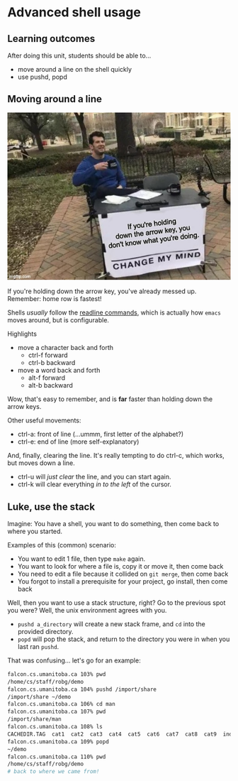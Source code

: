 Advanced shell usage
====================

Learning outcomes
-----------------

After doing this unit, students should be able to...

* move around a line on the shell quickly
* use pushd, popd

Moving around a line
--------------------

![](images/arrow_key.jpg)

If you're holding down the arrow key, you've already messed up.
Remember: home row is fastest!

Shells *usually* follow the
[readline commands](https://www.gnu.org/software/bash/manual/html_node/Bindable-Readline-Commands.html),
which is actually how `emacs` moves around, but is configurable.

Highlights

* move a character back and forth
  * ctrl-f forward
  * ctrl-b backward
* move a word back and forth
  * alt-f forward
  * alt-b backward

Wow, that's easy to remember, and is **far** faster than holding down the
arrow keys.

Other useful movements:

* ctrl-a: front of line (...ummm, first letter of the alphabet?)
* ctrl-e: end of line (more self-explanatory)

And, finally, clearing the line. It's really tempting to do ctrl-c, which
works, but moves down a line.

* ctrl-u will *just clear* the line, and you can start again.
* ctrl-k will clear everything *in to the left* of the cursor.

Luke, use the stack
-------------------

Imagine: You have a shell, you want to do something, then come back to
where you started.

Examples of this (common) scenario:

* You want to edit 1 file, then type `make` again.
* You want to look for where a file is, copy it or move it, then come back
* You need to edit a file because it collided on `git merge`, then come back
* You forgot to install a prerequisite for your project, go install, then come
  back

Well, then you want to use a stack structure, right? Go to the previous spot
you were? Well, the unix environment agrees with you.

* `pushd a_directory` will create a new stack frame, and `cd` into the provided
  directory.
* `popd` will pop the stack, and return to the directory you were in when you
  last ran `pushd`.

That was confusing... let's go for an example:

```sh
falcon.cs.umanitoba.ca 103% pwd
/home/cs/staff/robg/demo
falcon.cs.umanitoba.ca 104% pushd /import/share
/import/share ~/demo 
falcon.cs.umanitoba.ca 106% cd man
falcon.cs.umanitoba.ca 107% pwd
/import/share/man
falcon.cs.umanitoba.ca 108% ls
CACHEDIR.TAG  cat1  cat2  cat3  cat4  cat5  cat6  cat7  cat8  cat9  index.db  man1  man2  man3  man4  man5  man6  man7  man8  man9  manl  mann  whatis
falcon.cs.umanitoba.ca 109% popd
~/demo 
falcon.cs.umanitoba.ca 110% pwd
/home/cs/staff/robg/demo
# back to where we came from!
```

